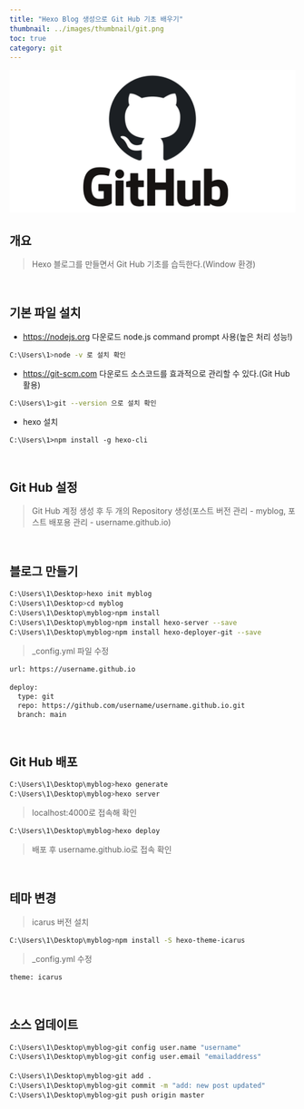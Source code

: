 ```yaml
---
title: "Hexo Blog 생성으로 Git Hub 기초 배우기"
thumbnail: ../images/thumbnail/git.png
toc: true
category: git
---
```

![github](../images/git.png)

## 개요  
>Hexo 블로그를 만들면서 Git Hub 기초를 습득한다.(Window 환경)  

</br>

## 기본 파일 설치
* <https://nodejs.org> 다운로드 
    node.js command prompt 사용(높은 처리 성능!)
```bash
C:\Users\1>node -v 로 설치 확인
```

* <https://git-scm.com> 다운로드
    소스코드를 효과적으로 관리할 수 있다.(Git Hub 활용)
```bash
C:\Users\1>git --version 으로 설치 확인
```
* hexo 설치
```
C:\Users\1>npm install -g hexo-cli
```

</br>

## Git Hub 설정

>Git Hub 계정 생성 후 두 개의 Repository 생성(포스트 버전 관리 - myblog, 포스트 배포용 관리 - username.github.io)

</br>

## 블로그 만들기
```bash
C:\Users\1\Desktop>hexo init myblog
C:\Users\1\Desktop>cd myblog
C:\Users\1\Desktop\myblog>npm install
C:\Users\1\Desktop\myblog>npm install hexo-server --save
C:\Users\1\Desktop\myblog>npm install hexo-deployer-git --save
```
>_config.yml 파일 수정

```
url: https://username.github.io

deploy:
  type: git
  repo: https://github.com/username/username.github.io.git
  branch: main
```

</br>

## Git Hub 배포
```bash
C:\Users\1\Desktop\myblog>hexo generate
C:\Users\1\Desktop\myblog>hexo server
```
> localhost:4000로 접속해 확인 
```bash
C:\Users\1\Desktop\myblog>hexo deploy
```
>배포 후 username.github.io로 접속 확인

</br>

## 테마 변경

>icarus 버전 설치
```bash
C:\Users\1\Desktop\myblog>npm install -S hexo-theme-icarus
```
>_config.yml 수정
```
theme: icarus
```

</br>

## 소스 업데이트
```bash
C:\Users\1\Desktop\myblog>git config user.name "username"
C:\Users\1\Desktop\myblog>git config user.email "emailaddress"

C:\Users\1\Desktop\myblog>git add .
C:\Users\1\Desktop\myblog>git commit -m "add: new post updated"
C:\Users\1\Desktop\myblog>git push origin master
```